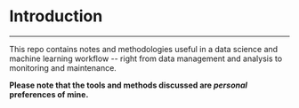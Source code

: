 # **Introduction**
---

This repo contains notes and methodologies useful in a data science and machine learning workflow -- right from data management and analysis to monitoring and maintenance.

**Please note that the tools and methods discussed are _personal_ preferences of mine.**

